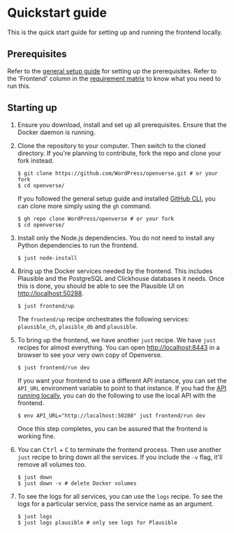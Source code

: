 # Quickstart guide

This is the quick start guide for setting up and running the frontend locally.

## Prerequisites

Refer to the [general setup guide](../general_setup.md) for setting up the
prerequisites. Refer to the 'Frontend' column in the
[requirement matrix](../general_setup.md#requirement-matrix) to know what you
need to run this.

## Starting up

1. Ensure you download, install and set up all prerequisites. Ensure that the
   Docker daemon is running.

2. Clone the repository to your computer. Then switch to the cloned directory.
   If you're planning to contribute, fork the repo and clone your fork instead.

   ```console
   $ git clone https://github.com/WordPress/openverse.git # or your fork
   $ cd openverse/
   ```

   If you followed the general setup guide and installed
   [GitHub CLI](./general_setup.md#github-cli), you can clone more simply using
   the `gh` command.

   ```console
   $ gh repo clone WordPress/openverse # or your fork
   $ cd openverse/
   ```

3. Install only the Node.js dependencies. You do not need to install any Python
   dependencies to run the frontend.

   ```console
   $ just node-install
   ```

4. Bring up the Docker services needed by the frontend. This includes Plausible
   and the PostgreSQL and Clickhouse databases it needs. Once this is done, you
   should be able to see the Plausible UI on
   [http://localhost:50288](http://localhost:50288).

   ```console
   $ just frontend/up
   ```

   The `frontend/up` recipe orchestrates the following services: `plausible_ch`,
   `plasible_db` and `plausible`.

5. To bring up the frontend, we have another `just` recipe. We have `just`
   recipes for almost everything. You can open
   [http://localhost:8443](http://localhost:8443) in a browser to see your very
   own copy of Openverse.

   ```console
   $ just frontend/run dev
   ```

   If you want your frontend to use a different API instance, you can set the
   `API_URL` environment variable to point to that instance. If you had the
   [API running locally](../api/quickstart.md), you can do the following to use
   the local API with the frontend.

   ```console
   $ env API_URL="http://localhost:50280" just frontend/run dev
   ```

   Once this step completes, you can be assured that the frontend is working
   fine.

6. You can <kbd>Ctrl</kbd> + <kbd>C</kbd> to terminate the frontend process.
   Then use another `just` recipe to bring down all the services. If you include
   the `-v` flag, it'll remove all volumes too.

   ```console
   $ just down
   $ just down -v # delete Docker volumes
   ```

7. To see the logs for all services, you can use the `logs` recipe. To see the
   logs for a particular service, pass the service name as an argument.

   ```console
   $ just logs
   $ just logs plausible # only see logs for Plausible
   ```
